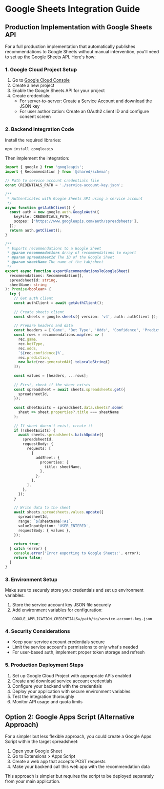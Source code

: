 # Google Sheets Integration Guide

## Production Implementation with Google Sheets API

For a full production implementation that automatically publishes recommendations to Google Sheets without manual intervention, you'll need to set up the Google Sheets API. Here's how:

### 1. Google Cloud Project Setup

1. Go to [Google Cloud Console](https://console.cloud.google.com/)
2. Create a new project
3. Enable the Google Sheets API for your project
4. Create credentials:
   - For server-to-server: Create a Service Account and download the JSON key
   - For user authorization: Create an OAuth2 client ID and configure consent screen

### 2. Backend Integration Code

Install the required libraries:

```bash
npm install googleapis
```

Then implement the integration:

```typescript
import { google } from 'googleapis';
import { Recommendation } from '@shared/schema';

// Path to service account credentials file
const CREDENTIALS_PATH = './service-account-key.json';

/**
 * Authenticates with Google Sheets API using a service account
 */
async function getAuthClient() {
  const auth = new google.auth.GoogleAuth({
    keyFile: CREDENTIALS_PATH,
    scopes: ['https://www.googleapis.com/auth/spreadsheets'],
  });
  return auth.getClient();
}

/**
 * Exports recommendations to a Google Sheet
 * @param recommendations Array of recommendations to export
 * @param spreadsheetId The ID of the Google Sheet
 * @param sheetName The name of the tab/sheet
 */
export async function exportRecommendationsToGoogleSheet(
  recommendations: Recommendation[],
  spreadsheetId: string,
  sheetName: string
): Promise<boolean> {
  try {
    // Get auth client
    const authClient = await getAuthClient();
    
    // Create sheets client
    const sheets = google.sheets({ version: 'v4', auth: authClient });
    
    // Prepare headers and data
    const headers = ['Game', 'Bet Type', 'Odds', 'Confidence', 'Prediction', 'Generated At'];
    const rows = recommendations.map(rec => [
      rec.game,
      rec.betType,
      rec.odds,
      `${rec.confidence}%`,
      rec.prediction,
      new Date(rec.generatedAt).toLocaleString()
    ]);
    
    const values = [headers, ...rows];
    
    // First, check if the sheet exists
    const spreadsheet = await sheets.spreadsheets.get({
      spreadsheetId,
    });
    
    const sheetExists = spreadsheet.data.sheets?.some(
      sheet => sheet.properties?.title === sheetName
    );
    
    // If sheet doesn't exist, create it
    if (!sheetExists) {
      await sheets.spreadsheets.batchUpdate({
        spreadsheetId,
        requestBody: {
          requests: [
            {
              addSheet: {
                properties: {
                  title: sheetName,
                },
              },
            },
          ],
        },
      });
    }
    
    // Write data to the sheet
    await sheets.spreadsheets.values.update({
      spreadsheetId,
      range: `${sheetName}!A1`,
      valueInputOption: 'USER_ENTERED',
      requestBody: { values },
    });
    
    return true;
  } catch (error) {
    console.error('Error exporting to Google Sheets:', error);
    return false;
  }
}
```

### 3. Environment Setup

Make sure to securely store your credentials and set up environment variables:

1. Store the service account key JSON file securely
2. Add environment variables for configuration:
   ```
   GOOGLE_APPLICATION_CREDENTIALS=/path/to/service-account-key.json
   ```

### 4. Security Considerations

- Keep your service account credentials secure
- Limit the service account's permissions to only what's needed
- For user-based auth, implement proper token storage and refresh

### 5. Production Deployment Steps

1. Set up Google Cloud Project with appropriate APIs enabled
2. Create and download service account credentials
3. Configure your backend with the credentials
4. Deploy your application with secure environment variables
5. Test the integration thoroughly
6. Monitor API usage and quota limits

## Option 2: Google Apps Script (Alternative Approach)

For a simpler but less flexible approach, you could create a Google Apps Script within the target spreadsheet:

1. Open your Google Sheet
2. Go to Extensions > Apps Script
3. Create a web app that accepts POST requests
4. Make your backend call this web app with the recommendation data

This approach is simpler but requires the script to be deployed separately from your main application.